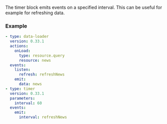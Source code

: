 The timer block emits events on a specified interval. This can be useful for example for refreshing
data.

### Example

```yaml
- type: data-loader
  version: 0.33.1
  actions:
    onLoad:
      type: resource.query
      resource: news
  events:
    listen:
      refresh: refreshNews
    emit:
      data: news
- type: timer
  version: 0.33.1
  parameters:
    interval: 60
  events:
    emit:
      interval: refreshNews
```
